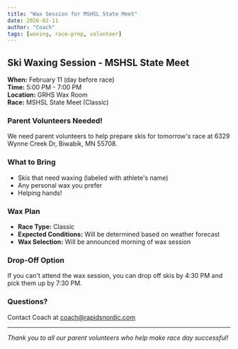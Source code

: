 ```yaml
---
title: "Wax Session for MSHSL State Meet"
date: 2026-02-11
author: "Coach"
tags: [waxing, race-prep, volunteer]
---
```


## Ski Waxing Session - MSHSL State Meet

**When:** February 11 (day before race)  
**Time:** 5:00 PM - 7:00 PM  
**Location:** GRHS Wax Room  
**Race:** MSHSL State Meet (Classic)

### Parent Volunteers Needed!

We need parent volunteers to help prepare skis for tomorrow's race at 6329 Wynne Creek Dr, Biwabik, MN 55708.

### What to Bring
- Skis that need waxing (labeled with athlete's name)
- Any personal wax you prefer
- Helping hands!

### Wax Plan
- **Race Type:** Classic
- **Expected Conditions:** Will be determined based on weather forecast
- **Wax Selection:** Will be announced morning of wax session

### Drop-Off Option
If you can't attend the wax session, you can drop off skis by 4:30 PM and pick them up by 7:30 PM.

### Questions?
Contact Coach at coach@rapidsnordic.com

---
*Thank you to all our parent volunteers who help make race day successful!*